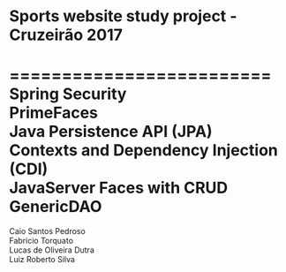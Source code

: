 # Sports website study project - Cruzeirão 2017
=========================
Spring Security<br/>
PrimeFaces<br/>
Java Persistence API (JPA)<br/>
Contexts and Dependency Injection (CDI)<br/>
JavaServer Faces with CRUD<br/>
GenericDAO<br/>
=========================
Caio Santos Pedroso<br/>
Fabricio Torquato<br/>
Lucas de Oliveira Dutra<br/>
Luiz Roberto Silva<br/>
